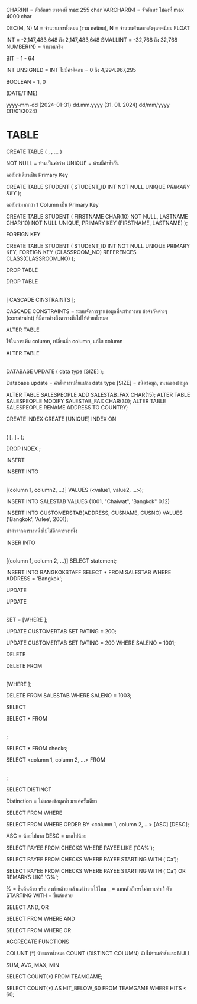 
CHAR(N) = ตัวอักษร ยางคงที่ max 255 char
VARCHAR(N) = จัวอักษร ไม่คงที่ max 4000 char

DEC(M, N) M = จำนวนเลขทั้งหมด (รวม ทศนิยม),  N = จำนวนตัวเลขหลังจุดทศนิยม
FLOAT

INT = -2,147,483,648 ถึง 2,147,483,648
SMALLINT = -32,768 ถึง 32,768
NUMBER(N) = จำนวนจริง

BIT = 1 - 64

INT UNSIGNED = INT ไม่มีค่าติดลบ = 0 ถึง 4,294.967,295

BOOLEAN = 1, 0

(DATE/TIME)

yyyy-mm-dd   (2024-01-31)
dd.mm.yyyy    (31. 01. 2024)
dd/mm/yyyy   (31/01/2024)


# TABLE

CREATE TABLE <Table Name>
( 
<Column Name> <Data Type> <NOT NULL> <UNIQUE>,
<Column Name> <Data Type> <NOT NULL> <UNIQUE>,
... )

NOT NULL = ห้ามเป็นค่าว่าง
UNIQUE = ห้ามมีค่าซ้ำกัน


คอลัมน์เดียวเป็น Primary Key

CREATE TABLE STUDENT
( STUDENT_ID INT NOT NULL UNIQUE *PRIMARY KEY* );

คอลัมน์มากกว่า 1 Column เป็น Primary Key

CREATE TABLE STUDENT
( 
   FIRSTNAME CHAR(10) NOT NULL,
   LASTNAME CHAR(10) NOT NULL UNIQUE,
   PRIMARY KEY (FIRSTNAME, LASTNAME)
 );

FOREIGN KEY

CREATE TABLE STUDENT
( 
  STUDENT_ID INT NOT NULL UNIQUE PRIMARY KEY,
  FOREIGN KEY (CLASSROOM_NO) REFERENCES CLASS(CLASSROOM_NO)
);


DROP TABLE

DROP TABLE <Table Name> [ CASCADE CINSTRAINTS ];

CASCADE CONSTRAINTS = ระบบจัดการฐานข้อมูลที่จะทำการลบ ข้อจำกัดต่างๆ (constraint) ที่มีการอ้างถึงตารางทิ้งไปให้ด้วยทั้งหมด


ALTER TABLE

ใช้ในการเพิ่ม column, เปลี่ยนชื่อ column, แก้ไข column

ALTER TABLE <Table Name>
DATABASE UPDATE ( <COLUMN NAME> data type [SIZE] );

Database update = คำสั่งการเปลี่ยแปลง
data type [SIZE] = ชนิดข้อมูล, ขนาดของข้อมูล

ALTER TABLE SALESPEOPLE ADD SALESTAB_FAX CHAR(15);
ALTER TABLE SALESPEOPLE MODIFY SALESTAB_FAX CHAR(30);
ALTER TABLE SALESPEOPLE RENAME ADDRESS TO COUNTRY;


CREATE INDEX
CREATE [UNIQUE] INDEX <index name> ON <table name>
(
	<column name> [, <column name>]..
);

DROP INDEX <index name>;


INSERT

INSERT INTO <table name> [(column 1, column2, ...)] VALUES (<value1, value2, ...>);


INSERT INTO SALESTAB VALUES (1001, "Chaiwat", 'Bangkok" 0.12)

INSERT INTO CUSTOMERSTAB(ADDRESS, CUSNAME, CUSNO)
VALUES ('Bangkok', 'Arlee', 2001);


นำค่าจากตารางหนึ่งไปใส่อีกตารางหนึ่ง

INSER INTO <table name>[(column 1, column 2, ...)]
SELECT statement;

INSERT INTO BANGKOKSTAFF
SELECT * 
FROM SALESTAB
WHERE ADDRESS = 'Bangkok';


UPDATE

UPDATE <table name>
SET <column name> = <new value>
[WHERE <condition>];

UPDATE CUSTOMERTAB
SET RATING = 200;

UPDATE CUSTOMERTAB
SET RATING = 200
WHERE SALENO = 1001;


DELETE


DELETE FROM <table name>
[WHERE <condition>];

DELETE FROM SALESTAB
WHERE SALENO = 1003;

SELECT

SELECT *
FROM <table name>;

SELECT *
FROM checks;

SELECT <column 1, column 2, ...>
FROM <table name>;


SELECT DISTINCT

Distinction = ไม่แสดงข้อมูลซ้ำ มาแค่ครั้งเดียว




SELECT FROM WHERE <condition>

SELECT FROM WHERE
ORDER BY <column 1, column 2, ...> [ASC] [DESC];

ASC = น้อยไปมาก
DESC = มากไปน้อย

SELECT PAYEE
FROM CHECKS
WHERE PAYEE LIKE ('CA%');

SELECT PAYEE
FROM CHECKS
WHERE PAYEE STARTING WITH ('Ca');

SELECT PAYEE
FROM CHECKS
WHERE PAYEE  STARTING WITH ('Ca')
OR REMARKS LIKE 'G%';

% = ขึ้นต้นด้วย หรือ ลงท้ายด้วย แล้วแต่ว่าวางไว้ไหน
_ = แทนตัวอักษรไม่ทราบค่า 1 ตัว
STARTING WITH = ขึ้นต้นด้วย



SELECT AND, OR

SELECT FROM WHERE 
<condition>
AND
<condition>

SELECT FROM WHERE 
<condition>
OR
<condition>


AGGREGATE FUNCTIONS

COLUNT (*) นับแถวทั้งหมด
COUNT (DISTINCT COLUMN) นับไม่รวมค่าซ้ำและ NULL

SUM, AVG, MAX, MIN

SELECT COUNT(*)
FROM TEAMGAME;

SELECT COUNT(*) AS HIT_BELOW_60
FROM TEAMGAME
WHERE HITS < 60;
